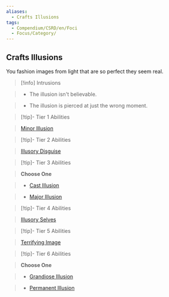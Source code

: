 ```yaml
---
aliases:
  - Crafts Illusions
tags:
  - Compendium/CSRD/en/Foci
  - Focus/Category/
---
```

  
    
## Crafts Illusions    
You fashion images from light that are so perfect they seem real.    
  
>[!info] Intrusions    
>- The illusion isn't believable.    
>- The illusion is pierced at just the wrong moment.    
  
  
>[!tip]- Tier 1 Abilities    
> [Minor Illusion](Minor-Illusion.md)    
  
  
>[!tip]- Tier 2 Abilities    
> [Illusory Disguise](Illusory-Disguise.md)    
  
  
>[!tip]- Tier 3 Abilities    
> **Choose One**    
>- [Cast Illusion](Cast-Illusion.md)    
>- [Major Illusion](Major-Illusion.md)    
  
  
>[!tip]- Tier 4 Abilities    
> [Illusory Selves](Illusory-Selves.md)    
  
  
>[!tip]- Tier 5 Abilities    
> [Terrifying Image](Terrifying-Image.md)    
  
  
>[!tip]- Tier 6 Abilities    
> **Choose One**    
>- [Grandiose Illusion](Grandiose-Illusion.md)    
>- [Permanent Illusion](Permanent-Illusion.md)